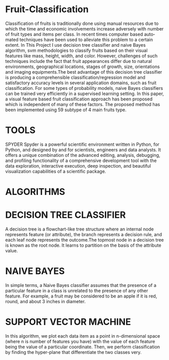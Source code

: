 # Fruit-Classification
Classification of fruits is traditionally done using manual resources due to which the time and economic involvements increase adversely with number of fruit types and items
per class. In recent times computer based auto‐mated techniques have been used to alleviate this problem to a certain extent. In This Project I use decision tree classifier and naive Bayes algorithm, svm methodologies to classify fruits based on their visual features like mass, height, width, and color. However, challenges of such techniques include the fact that fruit appearances differ due to natural environments, geographical locations, stages of growth, size, orientations and imaging equipments.The best advantage of this decision tree classifier is producing a comprehensible classification/regression model and satisfactory accuracy levels in several application domains, such as fruit classification. For some types of probability models, naive Bayes classifiers can be trained very efficiently in a supervised learning setting. In this paper, a visual feature based fruit classification approach has been proposed which is independent of many of these factors. The proposed method has been implemented using 59 subtype of 4 main fruits type.
# TOOLS
SPYDER
Spyder is a powerful scientific environment written in Python, for Python, and designed by and for scientists, engineers and data analysts. It offers a unique combination of the advanced editing, analysis, debugging, and profiling functionality of a comprehensive development tool with the data exploration, interactive execution, deep inspection, and beautiful visualization capabilities of a scientific package.
# ALGORITHMS
# DECISION TREE CLASSIFIER
A decision tree is a flowchart-like tree structure where an internal node represents feature (or attribute), the branch represents a decision rule, and each leaf node represents the outcome.The topmost node in a decision tree is known as the root node. It learns to partition on the basis of the attribute value.
# NAIVE BAYES
In simple terms, a Naive Bayes classifier assumes that the presence of a particular feature in a class is unrelated to the presence of any other feature. For example, a fruit may be considered to be an apple if it is red, round, and about 3 inches in diameter.
# SUPPORT VECTOR MACHINE
In this algorithm, we plot each data item as a point in n-dimensional space (where n is number of features you have) with the value of each feature being the value of a particular
coordinate. Then, we perform classification by finding the hyper-plane that differentiate the two classes very.
